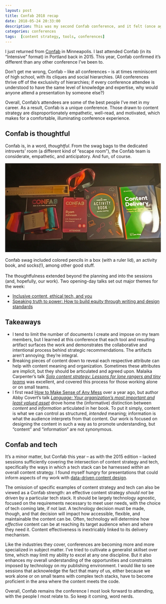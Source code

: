 ```yaml
---
layout: post
title: Confab 2018 recap
date: 2018-05-24 20:33:00
description: This was my second Confab conference, and it felt (once again) unique among conferences. Confab is special, because Confab is thoughtful.
categories: conferences
tags:  [content strategy, tools, conferences]
---
```


I just returned from [Confab](https://www.confabevents.com/) in Minneapolis. I last attended Confab (in its “Intensive” format) in Portland back in 2015. This year, Confab confirmed it’s different than any other conference I’ve been to.

Don’t get me wrong, Confab – like all conferences – is at times reminiscent of high school, with its cliques and social hierarchies. (All conferences thrive off of the exclusivity of hierarchies; if every conference attendee is understood to have the same level of knowledge and expertise, why would anyone attend a presentation by someone else?)

Overall, Confab’s attendees are some of the best people I’ve met in my career. As a result, Confab is a unique conference. Those drawn to content strategy are disproportionately empathetic, well-read, and motivated, which makes for a comfortable, illuminating conference experience.

## Confab is thoughtful

Confab is, in a word, _thoughtful_. From the swag bags to the dedicated introverts’ room (a different kind of “escape room”), the Confab team is considerate, empathetic, and anticipatory. And fun, of course.

![Socks, notebooks, and colored pencils provided by the confab conference team](../assets/images/confab.jpg)
<figcaption>Confab swag included colored pencils in a box (with a ruler lid), an activity book, and socks(!), among other good stuff.</figcaption>

<br>
The thoughtfulness extended beyond the planning and into the sessions (and, hopefully, our work). Two opening-day talks set out major themes for the week:

* [Inclusive content, ethical tech, and you](https://www.confabevents.com/2018-sessions/inclusive-content-ethical-tech-and-you)
* [Speaking truth to power: How to build equity through writing and design standards](https://www.confabevents.com/2018-sessions/speaking-truth-to-power-how-to-build-equity-through-writing-and-design-standards)

## Takeaways

* I tend to limit the number of documents I create and impose on my team members, but I learned at this conference that each tool and resulting artifact surfaces the work and demonstrates the collaborative and intentional process behind strategic recommendations. The artifacts aren’t annoying; they’re integral.
* Breaking pieces of content down to reveal each respective attribute can help with content meaning and organization. Sometimes these attributes are implicit, but they should be articulated and agreed upon. Malaika Carpenter’s talk [_Solo content strategy: Lessons for lone rangers and tiny teams_](https://www.confabevents.com/2018-sessions/solo-content-strategy-lessons-for-lone-rangers-and-tiny-teams) was excellent, and covered this process for those working alone or on small teams.
* I first read [How to Make Sense of Any Mess](http://www.howtomakesenseofanymess.com/) over a year ago, but author Abby Covert’s talk [_Language: Your organization’s most important and least valued asset_](https://www.confabevents.com/2018-sessions/language-your-organizations-most-important-and-least-valued-asset) drove home the (informative) distinction between _content_ and _information_ articulated in her book. To put it simply, content is what we can control as structured, _intended_ meaning; information is what the audience interprets from that content. Our work is focused on designing the content in such a way as to promote understanding, but “content” and “information” are not synonymous.

## Confab and tech

It’s a minor matter, but Confab this year – as with the 2015 edition – lacked sessions sufficiently covering the intersection of content strategy and tech, specifically the ways in which a tech stack can be harnessed _within_ an overall content strategy. I found myself hungry for presentations that could inform aspects of my work with [data-driven content design](/content-writes-itself/#content-that-writes-itself).

The omission of specific examples of content strategy and tech can also be viewed as a Confab strength: an effective content strategy _should not_ be driven by a particular tech stack. It should be largely technology agnostic, focused on the requirements necessary to meet user needs, with the choice of tech coming late, if not last. A technology decision must be made, though, and that decision will impact how accessible, flexible, and maintainable the content can be. Often, technology will determine how _effective_ content can be at reaching its target audience when and where they need it. Content effectiveness is inextricably linked to its delivery mechanism.

Like the industries they cover, conferences are becoming more and more specialized in subject matter. I’ve tried to cultivate a generalist skillset over time, which may limit my ability to excel at any one discipline. But it also enhances my overall understanding of the opportunities and constraints imposed by technology on my publishing environment. I would like to see sessions that acknowledge the fact that many of us, either because we work alone or on small teams with complex tech stacks, have to become proficient in the area where the content meets the code.

Overall, Confab remains the conference I most look forward to attending, with the people I most relate to. So keep it coming, word nerds.